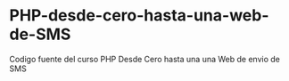 # PHP-desde-cero-hasta-una-web-de-SMS
Codigo fuente del curso PHP Desde Cero hasta una una Web de envio de SMS
